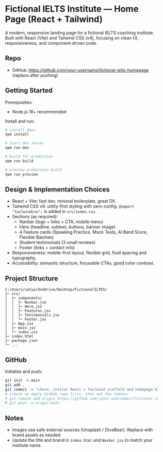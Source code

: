 # Fictional IELTS Institute — Home Page (React + Tailwind)

A modern, responsive landing page for a fictional IELTS coaching institute. Built with React (Vite) and Tailwind CSS (v4), focusing on clean UI, responsiveness, and component-driven code.

## Repo

- GitHub: https://github.com/your-username/fictional-ielts-homepage (replace after pushing)

## Getting Started

Prerequisites:
- Node.js 18+ recommended

Install and run:

```bash
# install deps
npm install

# start dev server
npm run dev

# build for production
npm run build

# preview production build
npm run preview
```

## Design & Implementation Choices

- React + Vite: fast dev, minimal boilerplate, great DX.
- Tailwind CSS v4: utility-first styling with zero-config. `@import "tailwindcss";` is added in `src/index.css`.
- Sections (as required):
  - Navbar (logo + links + CTA, mobile menu)
  - Hero (headline, subtext, buttons, banner image)
  - 4 Feature cards (Speaking Practice, Mock Tests, AI Band Score, Flexible Batches)
  - Student testimonials (3 small reviews)
  - Footer (links + contact info)
- Responsiveness: mobile-first layout, flexible grid, fluid spacing and typography.
- Accessibility: semantic structure, focusable CTAs, good color contrast.

## Project Structure

```
C:/Users/satya/OneDrive/Desktop/FictionalILTES/
├─ src/
│  ├─ components/
│  │  ├─ Navbar.jsx
│  │  ├─ Hero.jsx
│  │  ├─ Features.jsx
│  │  ├─ Testimonials.jsx
│  │  └─ Footer.jsx
│  ├─ App.jsx
│  ├─ main.jsx
│  └─ index.css
├─ index.html
├─ package.json
└─ ...
```

## GitHub

Initialize and push:

```bash
git init -b main
git add .
git commit -m "chore: initial React + Tailwind scaffold and homepage UI"
# create an empty GitHub repo first, then set the remote:
# git remote add origin https://github.com/<your-username>/fictional-ielts-homepage.git
# git push -u origin main
```

## Notes

- Images use safe external sources (Unsplash / DiceBear). Replace with brand assets as needed.
- Update the title and brand in `index.html` and `Navbar.jsx` to match your institute name.
